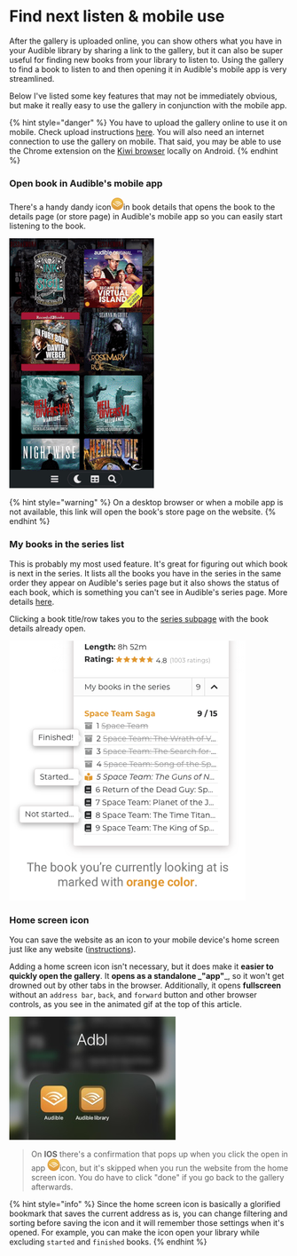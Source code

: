 # Find next listen & mobile use

After the gallery is uploaded online, you can show others what you have in your Audible library by sharing a link to the gallery, but it can also be super useful for finding new books from your library to listen to. Using the gallery to find a book to listen to and then opening it in Audible's mobile app is very streamlined.

Below I've listed some key features that may not be immediately obvious, but make it really easy to use the gallery in conjunction with the mobile app.

{% hint style="danger" %}
You have to upload the gallery online to use it on mobile. Check upload instructions [here](../sharing/uploading-to-github/). You will also need an internet connection to use the gallery on mobile. That said, you may be able to use the Chrome extension on the [Kiwi browser](https://kiwibrowser.com) locally on Android.
{% endhint %}

### Open book in Audible's mobile app

There's a handy dandy icon<img src="../.gitbook/assets/open-in-audible-icon.png" alt="" data-size="line">in book details that opens the book to the details page (or store page) in Audible's mobile app so you can easily start listening to the book.

![This is animated gif is from IOS, but it behaves similarly on Android.](../.gitbook/assets/open-in-audible-app-450px.gif)

{% hint style="warning" %}
On a desktop browser or when a mobile app is not available, this link will open the book's store page on the website.
{% endhint %}

### My books in the series list

This is probably my most used feature. It's great for figuring out which book is next in the series. It lists all the books you have in the series in the same order they appear on Audible's series page but it also shows the status of each book, which is something you can't see in Audible's series page. More details [here](my-books-in-the-series-list.md).

Clicking a book title/row takes you to the [series subpage](https://joonaspaakko.github.io/my-audible-library/#/series/B077XNSN35) with the book details already open.

![](../.gitbook/assets/by-books-in-the-series.png)

### Home screen icon

You can save the website as an icon to your mobile device's home screen just like any website ([instructions](https://www.howtogeek.com/196087/how-to-add-websites-to-the-home-screen-on-any-smartphone-or-tablet/)).

Adding a home screen icon isn't necessary, but it does make it **easier to quickly open the gallery**. It **opens as a standalone **_**"app"**_, so it won't get drowned out by other tabs in the browser. Additionally, it opens **fullscreen** without an `address bar`, `back`, and `forward` button and other browser controls, as you see in the animated gif at the top of this article.&#x20;

![](../.gitbook/assets/gallery-homescreen-icon-300px.jpg)

> On **IOS** there's a confirmation that pops up when you click the open in app <img src="../.gitbook/assets/open-in-audible-icon.png" alt="" data-size="line">icon, but it's skipped when you run the website from the home screen icon. You do have to click "done" if you go back to the gallery afterwards.

{% hint style="info" %}
Since the home screen icon is basically a glorified bookmark that saves the current address as is, you can change filtering and sorting before saving the icon and it will remember those settings when it's opened. For example, you can make the icon open your library while excluding `started` and `finished` books.
{% endhint %}
